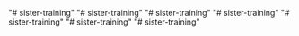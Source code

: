 "# sister-training" 
"# sister-training" 
"# sister-training" 
"# sister-training" 
"# sister-training" 
"# sister-training" 
"# sister-training" 
